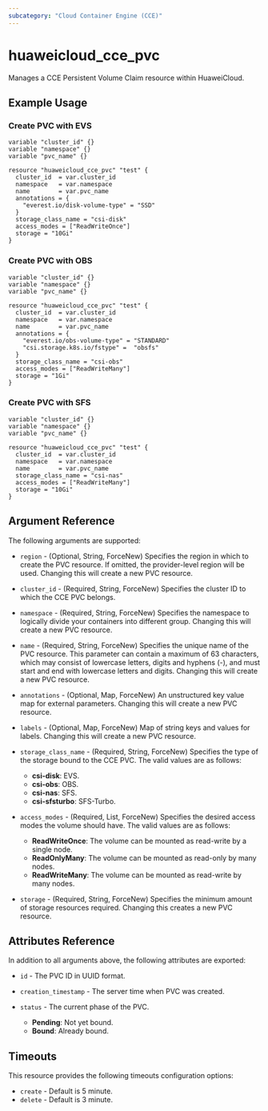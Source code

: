 ```yaml
---
subcategory: "Cloud Container Engine (CCE)"
---
```


# huaweicloud_cce_pvc

Manages a CCE Persistent Volume Claim resource within HuaweiCloud.

## Example Usage

### Create PVC with EVS

```hcl
variable "cluster_id" {}
variable "namespace" {}
variable "pvc_name" {}

resource "huaweicloud_cce_pvc" "test" {
  cluster_id  = var.cluster_id
  namespace   = var.namespace
  name        = var.pvc_name
  annotations = {
    "everest.io/disk-volume-type" = "SSD"
  }
  storage_class_name = "csi-disk"
  access_modes = ["ReadWriteOnce"]
  storage = "10Gi"
}
```

### Create PVC with OBS

```hcl
variable "cluster_id" {}
variable "namespace" {}
variable "pvc_name" {}

resource "huaweicloud_cce_pvc" "test" {
  cluster_id  = var.cluster_id
  namespace   = var.namespace
  name        = var.pvc_name
  annotations = {
    "everest.io/obs-volume-type" = "STANDARD"
    "csi.storage.k8s.io/fstype" =  "obsfs"
  }
  storage_class_name = "csi-obs"
  access_modes = ["ReadWriteMany"]
  storage = "1Gi"
}
```

### Create PVC with SFS

```hcl
variable "cluster_id" {}
variable "namespace" {}
variable "pvc_name" {}

resource "huaweicloud_cce_pvc" "test" {
  cluster_id  = var.cluster_id
  namespace   = var.namespace
  name        = var.pvc_name
  storage_class_name = "csi-nas"
  access_modes = ["ReadWriteMany"]
  storage = "10Gi"
}
```

## Argument Reference

The following arguments are supported:

* `region` - (Optional, String, ForceNew) Specifies the region in which to create the PVC resource.
  If omitted, the provider-level region will be used. Changing this will create a new PVC resource.

* `cluster_id` - (Required, String, ForceNew) Specifies the cluster ID to which the CCE PVC belongs.

* `namespace` - (Required, String, ForceNew) Specifies the namespace to logically divide your containers into different
  group. Changing this will create a new PVC resource.

* `name` - (Required, String, ForceNew) Specifies the unique name of the PVC resource. This parameter can contain a
  maximum of 63 characters, which may consist of lowercase letters, digits and hyphens (-), and must start and end with
  lowercase letters and digits. Changing this will create a new PVC resource.

* `annotations` - (Optional, Map, ForceNew) An unstructured key value map for external parameters. Changing this
  will create a new PVC resource.

* `labels` - (Optional, Map, ForceNew) Map of string keys and values for labels. Changing this
  will create a new PVC resource.

* `storage_class_name` - (Required, String, ForceNew) Specifies the type of the storage bound to the CCE PVC.
  The valid values are as follows:
  + **csi-disk**: EVS.
  + **csi-obs**: OBS.
  + **csi-nas**: SFS.
  + **csi-sfsturbo**: SFS-Turbo.

* `access_modes` - (Required, List, ForceNew) Specifies the desired access modes the volume should have.
  The valid values are as follows:
  + **ReadWriteOnce**: The volume can be mounted as read-write by a single node.
  + **ReadOnlyMany**: The volume can be mounted as read-only by many nodes.
  + **ReadWriteMany**: The volume can be mounted as read-write by many nodes.

* `storage` - (Required, String, ForceNew) Specifies the minimum amount of storage resources required.
  Changing this creates a new PVC resource.

## Attributes Reference

In addition to all arguments above, the following attributes are exported:

* `id` - The PVC ID in UUID format.

* `creation_timestamp` - The server time when PVC was created.

* `status` - The current phase of the PVC.
  + **Pending**: Not yet bound.
  + **Bound**: Already bound.

## Timeouts

This resource provides the following timeouts configuration options:

* `create` - Default is 5 minute.
* `delete` - Default is 3 minute.
